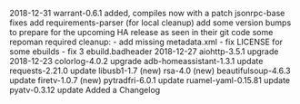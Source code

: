 2018-12-31 warrant-0.6.1 added, compiles now with a patch
	   jsonrpc-base fixes
	   add requirements-parser (for local cleanup)
	   add some version bumps to prepare for the upcoming HA release as seen in their git code
	   some repoman required cleanup:
	     - add missing metadata.xml
	     - fix LICENSE for some ebuilds
	     - fix 3 ebuild.badheader
2018-12-27 aiohttp-3.5.1 upgrade
2018-12-23 colorlog-4.0.2 upgrade
	   adb-homeassistant-1.3.1 update
	   requests-2.21.0 update
	   libusb1-1.7 (new)
	   rsa-4.0 (new)
	   beautifulsoup-4.6.3 update
	   firetv-1.0.7 (new)
	   pytradfri-6.0.1 update
	   ruamel-yaml-0.15.81 update
	   pyatv-0.3.12 update
	   Added a Changelog
